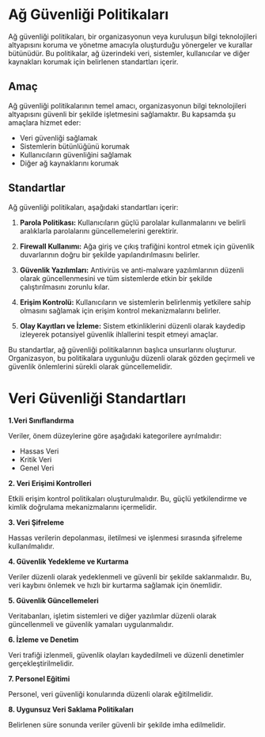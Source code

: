 # Ağ Güvenliği Politikaları

Ağ güvenliği politikaları, bir organizasyonun veya kuruluşun bilgi teknolojileri altyapısını koruma ve yönetme amacıyla oluşturduğu yönergeler ve kurallar bütünüdür. Bu politikalar, ağ üzerindeki veri, sistemler, kullanıcılar ve diğer kaynakları korumak için belirlenen standartları içerir.

## Amaç

Ağ güvenliği politikalarının temel amacı, organizasyonun bilgi teknolojileri altyapısını güvenli bir şekilde işletmesini sağlamaktır. Bu kapsamda şu amaçlara hizmet eder:

- Veri güvenliği sağlamak
- Sistemlerin bütünlüğünü korumak
- Kullanıcıların güvenliğini sağlamak
- Diğer ağ kaynaklarını korumak

## Standartlar

Ağ güvenliği politikaları, aşağıdaki standartları içerir:

1. **Parola Politikası:** Kullanıcıların güçlü parolalar kullanmalarını ve belirli aralıklarla parolalarını güncellemelerini gerektirir.

2. **Firewall Kullanımı:** Ağa giriş ve çıkış trafiğini kontrol etmek için güvenlik duvarlarının doğru bir şekilde yapılandırılmasını belirler.

3. **Güvenlik Yazılımları:** Antivirüs ve anti-malware yazılımlarının düzenli olarak güncellenmesini ve tüm sistemlerde etkin bir şekilde çalıştırılmasını zorunlu kılar.

4. **Erişim Kontrolü:** Kullanıcıların ve sistemlerin belirlenmiş yetkilere sahip olmasını sağlamak için erişim kontrol mekanizmalarını belirler.

5. **Olay Kayıtları ve İzleme:** Sistem etkinliklerini düzenli olarak kaydedip izleyerek potansiyel güvenlik ihlallerini tespit etmeyi amaçlar.

Bu standartlar, ağ güvenliği politikalarının başlıca unsurlarını oluşturur. Organizasyon, bu politikalara uygunluğu düzenli olarak gözden geçirmeli ve güvenlik önlemlerini sürekli olarak güncellemelidir.

# Veri Güvenliği Standartları

**1.Veri Sınıflandırma**

Veriler, önem düzeylerine göre aşağıdaki kategorilere ayrılmalıdır:

- Hassas Veri
- Kritik Veri
- Genel Veri

**2. Veri Erişimi Kontrolleri**

Etkili erişim kontrol politikaları oluşturulmalıdır. Bu, güçlü yetkilendirme ve kimlik doğrulama mekanizmalarını içermelidir.

**3. Veri Şifreleme**

Hassas verilerin depolanması, iletilmesi ve işlenmesi sırasında şifreleme kullanılmalıdır.

**4. Güvenlik Yedekleme ve Kurtarma**

Veriler düzenli olarak yedeklenmeli ve güvenli bir şekilde saklanmalıdır. Bu, veri kaybını önlemek ve hızlı bir kurtarma sağlamak için önemlidir.

**5. Güvenlik Güncellemeleri**

Veritabanları, işletim sistemleri ve diğer yazılımlar düzenli olarak güncellenmeli ve güvenlik yamaları uygulanmalıdır.

**6. İzleme ve Denetim**

Veri trafiği izlenmeli, güvenlik olayları kaydedilmeli ve düzenli denetimler gerçekleştirilmelidir.

**7. Personel Eğitimi**

Personel, veri güvenliği konularında düzenli olarak eğitilmelidir.

**8. Uygunsuz Veri Saklama Politikaları**

Belirlenen süre sonunda veriler güvenli bir şekilde imha edilmelidir.
